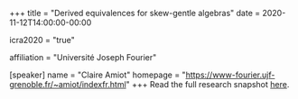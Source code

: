 +++
title = "Derived equivalences for skew-gentle algebras"
date = 2020-11-12T14:00:00-00:00

icra2020 = "true"

affiliation = "Université Joseph Fourier"

[speaker]
  name = "Claire Amiot"
  homepage = "https://www-fourier.ujf-grenoble.fr/~amiot/indexfr.html"
+++
Read the full research snapshot [here](https://www.icra2020.info/t/amiot-claire-derived-equivalences-for-skew-gentle-algebras/226).

